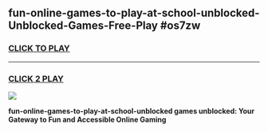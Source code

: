 
## fun-online-games-to-play-at-school-unblocked-Unblocked-Games-Free-Play #os7zw
<h3>
<a href="https://us.freeplayer.one?title=fun-online-games-to-play-at-school-unblocked&ref=9M">CLICK TO PLAY</a></h3>
<hr>

<h3>
<a href="https://us.freeplayer.one?title=fun-online-games-to-play-at-school-unblocked&ref=9M">CLICK 2 PLAY</a>
  
</h3>

<a href="https://us.freeplayer.one?title=fun-online-games-to-play-at-school-unblocked&ref=9M"><img src="https://clearcache.store/games.png"></a>


**fun-online-games-to-play-at-school-unblocked games unblocked: Your Gateway to Fun and Accessible Online Gaming**
